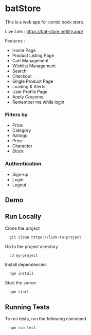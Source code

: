 
# batStore 

This is a web app for comic book store.

Live Link : https://bat-store.netlify.app/

Features :
- Home Page
- Product Listing Page
- Cart Management
- Wishlist Management
- Search
- Checkout
- Single Product Page
- Loading & Alerts
- User Profile Page
- Apply Coupons
- Remember me while login

### Filters by
- Price
- Category
- Ratings
- Price
- Character
- Stock
### Authentication

- Sign-up
- Login
- Logout





## Demo




## Run Locally

Clone the project

```bash
  git clone https://link-to-project
```

Go to the project directory

```bash
  cd my-project
```

Install dependencies

```bash
  npm install
```

Start the server

```bash
  npm start
```


## Running Tests

To run tests, run the following command

```bash
  npm run test
```

